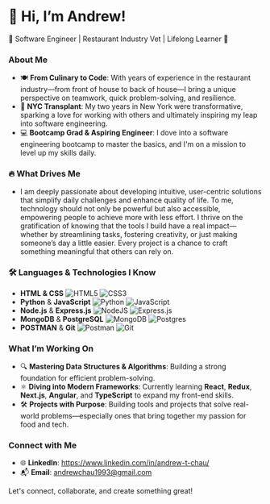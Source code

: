 # 👋 Hi, I’m Andrew!  
🌟 Software Engineer | Restaurant Industry Vet | Lifelong Learner 🌟  

### About Me
- 🍽️ **From Culinary to Code**: With years of experience in the restaurant industry—from front of house to back of house—I bring a unique perspective on teamwork, quick problem-solving, and resilience.
- 🗽 **NYC Transplant**: My two years in New York were transformative, sparking a love for working with others and ultimately inspiring my leap into software engineering.
- 💻 **Bootcamp Grad & Aspiring Engineer**: I dove into a software engineering bootcamp to master the basics, and I'm on a mission to level up my skills daily.

### 🔥 What Drives Me
- I am deeply passionate about developing intuitive, user-centric solutions that simplify daily challenges and enhance quality of life. To me, technology should not only be powerful but also accessible, empowering people to achieve more with less effort. I thrive on the gratification of knowing that the tools I build have a real impact—whether by streamlining tasks, fostering creativity, or just making someone’s day a little easier. Every project is a chance to craft something meaningful that others can rely on.

### 🛠️ Languages & Technologies I Know
- **HTML & CSS**
  ![HTML5](https://img.shields.io/badge/html5-%23E34F26.svg?style=for-the-badge&logo=html5&logoColor=white)
  ![CSS3](https://img.shields.io/badge/css3-%231572B6.svg?style=for-the-badge&logo=css3&logoColor=white)
- **Python** & **JavaScript**
  ![Python](https://img.shields.io/badge/python-3670A0?style=for-the-badge&logo=python&logoColor=ffdd54)
  ![JavaScript](https://img.shields.io/badge/javascript-%23323330.svg?style=for-the-badge&logo=javascript&logoColor=%23F7DF1E)
- **Node.js** & **Express.js**
  ![NodeJS](https://img.shields.io/badge/node.js-6DA55F?style=for-the-badge&logo=node.js&logoColor=white)
  ![Express.js](https://img.shields.io/badge/express.js-%23404d59.svg?style=for-the-badge&logo=express&logoColor=%2361DAFB)
- **MongoDB** & **PostgreSQL**
  ![MongoDB](https://img.shields.io/badge/MongoDB-%234ea94b.svg?style=for-the-badge&logo=mongodb&logoColor=white)
  ![Postgres](https://img.shields.io/badge/postgres-%23316192.svg?style=for-the-badge&logo=postgresql&logoColor=white)
- **POSTMAN** & **Git**
  ![Postman](https://img.shields.io/badge/Postman-FF6C37?style=for-the-badge&logo=postman&logoColor=white)
  ![Git](https://img.shields.io/badge/git-%23F05033.svg?style=for-the-badge&logo=git&logoColor=white)
### What I’m Working On
- 🔍 **Mastering Data Structures & Algorithms**: Building a strong foundation for efficient problem-solving.
- ⚛️ **Diving into Modern Frameworks**: Currently learning **React**, **Redux**, **Next.js**, **Angular**, and **TypeScript** to expand my front-end skills.
- 🛠️ **Projects with Purpose**: Building tools and projects that solve real-world problems—especially ones that bring together my passion for food and tech.

### Connect with Me
- 🌐 **LinkedIn**: https://www.linkedin.com/in/andrew-t-chau/
- 📬 **Email**: andrewchau1993@gmail.com

Let's connect, collaborate, and create something great!
